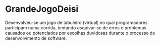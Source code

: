 # GrandeJogoDeisi
Desenvolveu-se um jogo de tabuleiro (virtual) no qual programadores participam numa corrida, tentando esquivar-se de erros e problemas causados ou potenciados por escolhas duvidosas durante o processo de desenvolvimento de software.
